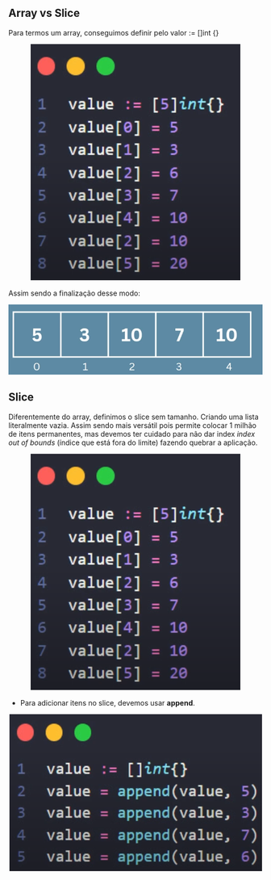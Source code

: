 ## Array vs Slice

Para termos um array, conseguimos definir pelo valor := []int {}

<div align="center"><img src="array.png"></div>

Assim sendo a finalização desse modo:

<div align="center"><img src="resultado.png"></div>


## Slice

Diferentemente do array, definimos o slice sem tamanho. Criando uma lista literalmente vazia. Assim sendo mais versátil pois permite colocar 1 milhão de itens permanentes, mas devemos ter cuidado para não dar index *index out of bounds* (índice que está fora do limite) fazendo quebrar a aplicação.

<div align="center"><img src="array.png"></div>

- Para adicionar itens no slice, devemos usar **append**.

<div align="center"><img src="sliceexemplo.png"></div>